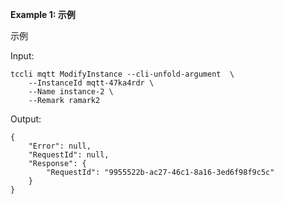 **Example 1: 示例**

示例

Input: 

```
tccli mqtt ModifyInstance --cli-unfold-argument  \
    --InstanceId mqtt-47ka4rdr \
    --Name instance-2 \
    --Remark ramark2
```

Output: 
```
{
    "Error": null,
    "RequestId": null,
    "Response": {
        "RequestId": "9955522b-ac27-46c1-8a16-3ed6f98f9c5c"
    }
}
```

